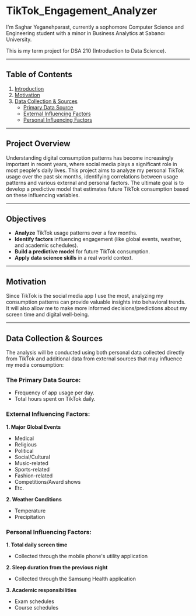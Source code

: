 # TikTok_Engagement_Analyzer

I'm Saghar Yeganehparast, currently a sophomore Computer Science and Engineering student with a minor in Business Analytics at Sabancı University.

This is my term project for DSA 210 (Introduction to Data Science).

---

## Table of Contents

1. [Introduction](#introduction)
2. [Motivation](#motivation)
3. [Data Collection & Sources](#data-collection--sources)
   - [Primary Data Source](#the-primary-data-source)
   - [External Influencing Factors](#external-influencing-factors)
   - [Personal Influencing Factors](#personal-influencing-factors)
     
---

## Project Overview
Understanding digital consumption patterns has become increasingly important in recent years, where social media plays a significant role in most people's daily lives. This project aims to analyze my personal TikTok usage over the past six months, identifying correlations between usage patterns and various external and personal factors. The ultimate goal is to develop a predictive model that estimates future TikTok consumption based on these influencing variables.

---

## Objectives  
- **Analyze** TikTok usage patterns over a few months.  
- **Identify factors** influencing engagement (like global events, weather, and academic schedules).  
- **Build a predictive model** for future TikTok consumption.  
- **Apply data science skills** in a real world context.  

---

## Motivation
Since TikTok is the social media app I use the most, analyzing my consumption patterns can provide valuable insights into behavioral trends. It will also allow me to make more informed decisions/predictions about my screen time and digital well-being.

---

## Data Collection & Sources
The analysis will be conducted using both personal data collected directly from TikTok and additional data from external sources that may influence my media consumption:

### The Primary Data Source:
  - Frequency of app usage per day.
  - Total hours spent on TikTok daily.

### External Influencing Factors:
  **1. Major Global Events**
   - Medical
   - Religious
   - Political
   - Social/Cultural
   - Music-related
   - Sports-related
   - Fashion-related
   - Competitions/Award shows
   - Etc.

  **2. Weather Conditions**
   - Temperature
   - Precipitation

### Personal Influencing Factors:
  **1. Total daily screen time**
   - Collected through the mobile phone's utility application

  **2. Sleep duration from the previous night**
   - Collected through the Samsung Health application

  **3. Academic responsibilities**
   - Exam schedules
   - Course schedules
